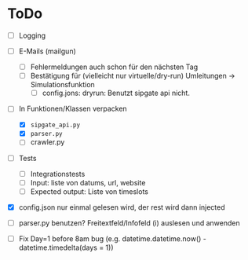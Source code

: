 # ToDo
- [ ] Logging
- [ ] E-Mails (mailgun)
  - [ ] Fehlermeldungen auch schon für den nächsten Tag
  - [ ] Bestätigung für (vielleicht nur virtuelle/dry-run) Umleitungen -> Simulationsfunktion
      - [ ] config.jons: dryrun: Benutzt sipgate api nicht.
- [ ] In Funktionen/Klassen verpacken
    - [x] `sipgate_api.py`
    - [x] `parser.py`
    - [ ] crawler.py
- [ ] Tests
    - [ ] Integrationstests
    - [ ] Input: liste von datums, url, website
    - [ ] Expected output: Liste von timeslots
- [x] config.json nur einmal gelesen wird, der rest wird dann injected
- [ ] parser.py benutzen? Freitextfeld/Infofeld (i) auslesen und anwenden
- [ ] Fix Day=1 before 8am bug (e.g. datetime.datetime.now() - datetime.timedelta(days = 1))

